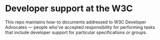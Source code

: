 # Developer support at the W3C

This repo maintains how-to documents addressed to W3C Developer Advocates — people who’ve accepted responsibility for performing tasks that include developer support for particular specifications or groups.
